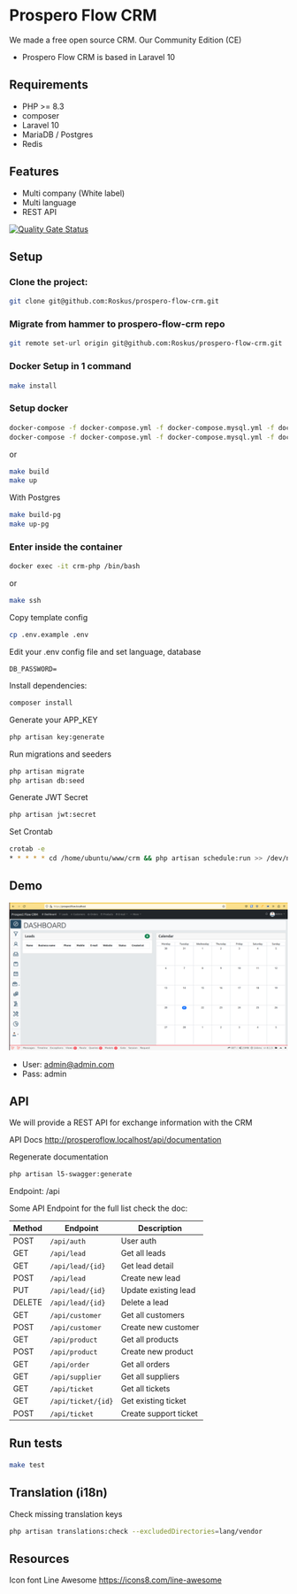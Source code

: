 # Prospero Flow CRM
We made a free open source CRM. Our Community Edition (CE) 
- Prospero Flow CRM is based in Laravel 10

## Requirements
* PHP >= 8.3
* composer
* Laravel 10
* MariaDB / Postgres
* Redis

## Features
* Multi company (White label)
* Multi language
* REST API

[![Quality Gate Status](https://sonarcloud.io/api/project_badges/measure?project=Roskus_prospero-flow-crm&metric=alert_status)](https://sonarcloud.io/summary/new_code?id=Roskus_prospero-flow-crm)

## Setup

### Clone the project:
```bash
git clone git@github.com:Roskus/prospero-flow-crm.git
```

### Migrate from hammer to prospero-flow-crm repo
```bash
git remote set-url origin git@github.com:Roskus/prospero-flow-crm.git
```

### Docker Setup in 1 command
```bash
make install
```

### Setup docker
```bash
docker-compose -f docker-compose.yml -f docker-compose.mysql.yml -f docker-compose.pma.yml build
docker-compose -f docker-compose.yml -f docker-compose.mysql.yml -f docker-compose.pma.yml up -d
```

or
```bash
make build
make up
```

With Postgres
```bash
make build-pg
make up-pg
```

### Enter inside the container

```bash
docker exec -it crm-php /bin/bash
```

or
```bash
make ssh
```

Copy template config
```bash
cp .env.example .env
```

Edit your .env config file and set language, database
```dotenv
DB_PASSWORD=
```

Install dependencies:
```bash
composer install
```

Generate your APP_KEY
```bash
php artisan key:generate
```
Run migrations and seeders
```bash
php artisan migrate
php artisan db:seed
```
Generate JWT Secret
```bash
php artisan jwt:secret
```

Set Crontab
```bash
crotab -e
* * * * * cd /home/ubuntu/www/crm && php artisan schedule:run >> /dev/null 2>&1
```

## Demo
![](doc/screenshoot.png)
* User: admin@admin.com
* Pass: admin

## API
We will provide a REST API for exchange information with the CRM

API Docs
http://prosperoflow.localhost/api/documentation

Regenerate documentation
```bash
php artisan l5-swagger:generate
```

Endpoint:
/api

Some API Endpoint for the full list check the doc:

| Method | Endpoint           | Description           |
|--------|--------------------|-----------------------|
| POST   | `/api/auth`        | User auth             |
| GET    | `/api/lead`        | Get all leads         |
| GET    | `/api/lead/{id}`   | Get lead detail       |
| POST   | `/api/lead`        | Create new lead       |
| PUT    | `/api/lead/{id}`   | Update existing lead  |
| DELETE | `/api/lead/{id}`   | Delete a lead         |
| GET    | `/api/customer`    | Get all customers     |
| POST   | `/api/customer`    | Create new customer   |
| GET    | `/api/product`     | Get all products      |
| POST   | `/api/product`     | Create new product    |
| GET    | `/api/order`       | Get all orders        |
| GET    | `/api/supplier`    | Get all suppliers     |
| GET    | `/api/ticket`      | Get all tickets       |
| GET    | `/api/ticket/{id}` | Get existing ticket   |
| POST   | `/api/ticket`      | Create support ticket |


## Run tests
```bash
make test
```

## Translation (i18n)
Check missing translation keys
```bash
php artisan translations:check --excludedDirectories=lang/vendor
```

## Resources
Icon font Line Awesome
https://icons8.com/line-awesome
